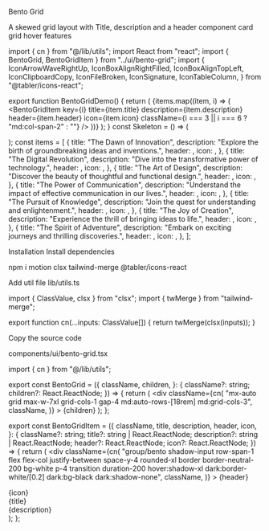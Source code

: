 Bento Grid

A skewed grid layout with Title, description and a header component
card
grid
hover
features

import { cn } from "@/lib/utils";
import React from "react";
import { BentoGrid, BentoGridItem } from "../ui/bento-grid";
import {
  IconArrowWaveRightUp,
  IconBoxAlignRightFilled,
  IconBoxAlignTopLeft,
  IconClipboardCopy,
  IconFileBroken,
  IconSignature,
  IconTableColumn,
} from "@tabler/icons-react";
 
export function BentoGridDemo() {
  return (
    <BentoGrid className="max-w-4xl mx-auto">
      {items.map((item, i) => (
        <BentoGridItem
          key={i}
          title={item.title}
          description={item.description}
          header={item.header}
          icon={item.icon}
          className={i === 3 || i === 6 ? "md:col-span-2" : ""}
        />
      ))}
    </BentoGrid>
  );
}
const Skeleton = () => (
  <div className="flex flex-1 w-full h-full min-h-[6rem] rounded-xl bg-gradient-to-br from-neutral-200 dark:from-neutral-900 dark:to-neutral-800 to-neutral-100"></div>
);
const items = [
  {
    title: "The Dawn of Innovation",
    description: "Explore the birth of groundbreaking ideas and inventions.",
    header: <Skeleton />,
    icon: <IconClipboardCopy className="h-4 w-4 text-neutral-500" />,
  },
  {
    title: "The Digital Revolution",
    description: "Dive into the transformative power of technology.",
    header: <Skeleton />,
    icon: <IconFileBroken className="h-4 w-4 text-neutral-500" />,
  },
  {
    title: "The Art of Design",
    description: "Discover the beauty of thoughtful and functional design.",
    header: <Skeleton />,
    icon: <IconSignature className="h-4 w-4 text-neutral-500" />,
  },
  {
    title: "The Power of Communication",
    description:
      "Understand the impact of effective communication in our lives.",
    header: <Skeleton />,
    icon: <IconTableColumn className="h-4 w-4 text-neutral-500" />,
  },
  {
    title: "The Pursuit of Knowledge",
    description: "Join the quest for understanding and enlightenment.",
    header: <Skeleton />,
    icon: <IconArrowWaveRightUp className="h-4 w-4 text-neutral-500" />,
  },
  {
    title: "The Joy of Creation",
    description: "Experience the thrill of bringing ideas to life.",
    header: <Skeleton />,
    icon: <IconBoxAlignTopLeft className="h-4 w-4 text-neutral-500" />,
  },
  {
    title: "The Spirit of Adventure",
    description: "Embark on exciting journeys and thrilling discoveries.",
    header: <Skeleton />,
    icon: <IconBoxAlignRightFilled className="h-4 w-4 text-neutral-500" />,
  },
];

Installation
Install dependencies

npm i motion clsx tailwind-merge @tabler/icons-react

Add util file
lib/utils.ts

import { ClassValue, clsx } from "clsx";
import { twMerge } from "tailwind-merge";
 
export function cn(...inputs: ClassValue[]) {
  return twMerge(clsx(inputs));
}

Copy the source code

components/ui/bento-grid.tsx

import { cn } from "@/lib/utils";
 
export const BentoGrid = ({
  className,
  children,
}: {
  className?: string;
  children?: React.ReactNode;
}) => {
  return (
    <div
      className={cn(
        "mx-auto grid max-w-7xl grid-cols-1 gap-4 md:auto-rows-[18rem] md:grid-cols-3",
        className,
      )}
    >
      {children}
    </div>
  );
};
 
export const BentoGridItem = ({
  className,
  title,
  description,
  header,
  icon,
}: {
  className?: string;
  title?: string | React.ReactNode;
  description?: string | React.ReactNode;
  header?: React.ReactNode;
  icon?: React.ReactNode;
}) => {
  return (
    <div
      className={cn(
        "group/bento shadow-input row-span-1 flex flex-col justify-between space-y-4 rounded-xl border border-neutral-200 bg-white p-4 transition duration-200 hover:shadow-xl dark:border-white/[0.2] dark:bg-black dark:shadow-none",
        className,
      )}
    >
      {header}
      <div className="transition duration-200 group-hover/bento:translate-x-2">
        {icon}
        <div className="mt-2 mb-2 font-sans font-bold text-neutral-600 dark:text-neutral-200">
          {title}
        </div>
        <div className="font-sans text-xs font-normal text-neutral-600 dark:text-neutral-300">
          {description}
        </div>
      </div>
    </div>
  );
};